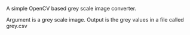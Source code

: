 A simple OpenCV based grey scale image converter.

Argument is a grey scale image. Output is the grey values in a file called grey.csv

